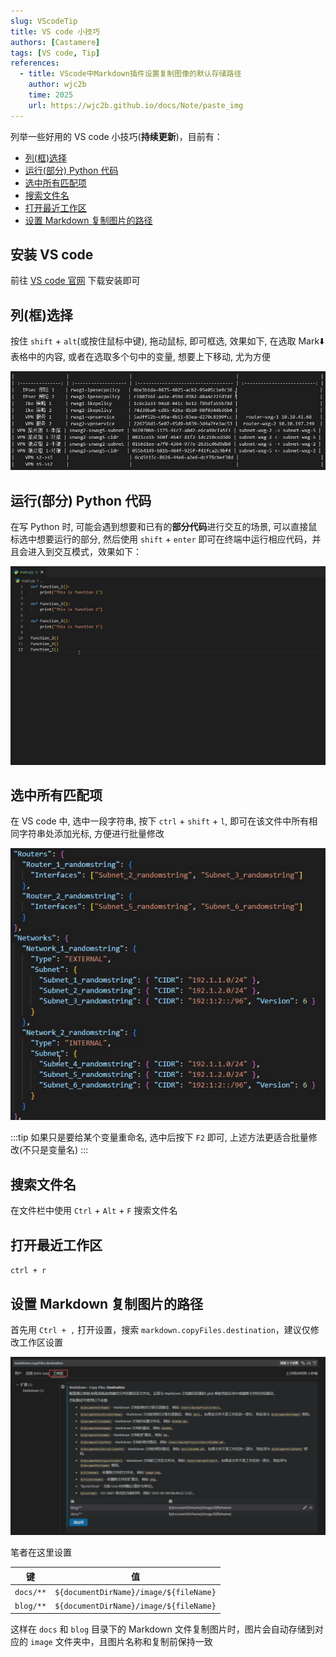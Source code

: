 ```yaml
---
slug: VScodeTip
title: VS code 小技巧
authors: [Castamere]
tags: [VS code, Tip]
references:
  - title: VScode中Markdown插件设置复制图像的默认存储路径
    author: wjc2b
    time: 2025
    url: https://wjc2b.github.io/docs/Note/paste_img
---
```


列举一些好用的 VS code 小技巧(**持续更新**)，目前有：

- [列(框)选择](/blog/VScodeTip#列框选择)
- [运行(部分) Python 代码](/blog/VScodeTip#运行部分-python-代码)
- [选中所有匹配项](/blog/VScodeTip#选中所有匹配项)
- [搜索文件名](/blog/VScodeTip#搜索文件名)
- [打开最近工作区](/blog/VScodeTip#选中所有匹配项)
- [设置 Markdown 复制图片的路径](/blog/VScodeTip#设置-markdown-复制图片的路径)

<!--truncate-->

## 安装 VS code

前往 [VS code 官网] 下载安装即可

## 列(框)选择

按住 `shift` + `alt`(或按住鼠标中键), 拖动鼠标, 即可框选, 效果如下, 在选取 Mark:arrow_down: 表格中的内容, 或者在选取多个句中的变量, 想要上下移动, 尤为方便

![Grid Select](./image/gridselect.gif)

## 运行(部分) Python 代码

在写 Python 时, 可能会遇到想要和已有的**部分代码**进行交互的场景, 可以直接鼠标选中想要运行的部分, 然后使用 `shift` + `enter` 即可在终端中运行相应代码，并且会进入到交互模式，效果如下：

![Run Python](./image/runpython.gif)

## 选中所有匹配项

在 VS code 中, 选中一段字符串, 按下 `ctrl` + `shift` + `l`, 即可在该文件中所有相同字符串处添加光标, 方便进行批量修改

![Multi Select](./image/multiselect.gif)

:::tip
如果只是要给某个变量重命名, 选中后按下 `F2` 即可, 上述方法更适合批量修改(不只是变量名)
:::

## 搜索文件名

在文件栏中使用 `Ctrl` + `Alt` + `F` 搜索文件名

[VS code 官网]: https://code.visualstudio.com/

## 打开最近工作区  

`ctrl + r`

## 设置 Markdown 复制图片的路径

首先用 `Ctrl + ,` 打开设置，搜索 `markdown.copyFiles.destination`，建议仅修改工作区设置

![cvimage](image/cvimage.png)

笔者在这里设置

| 键        | 值                                     |
| --------- | -------------------------------------- |
| `docs/**` | `${documentDirName}/image/${fileName}` |
| `blog/**` | `${documentDirName}/image/${fileName}` |

这样在 `docs` 和 `blog` 目录下的 Markdown 文件复制图片时，图片会自动存储到对应的 `image` 文件夹中，且图片名称和复制前保持一致